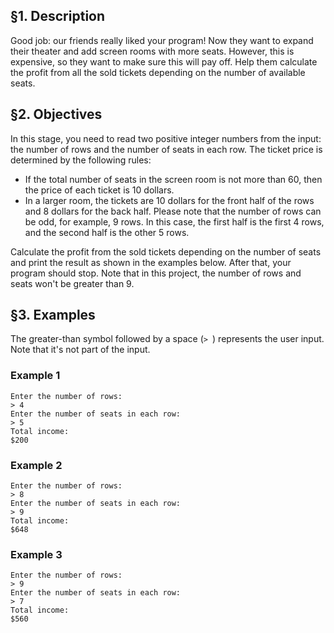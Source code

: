 ## §1. Description
Good job: our friends really liked your program! Now they want to expand their theater and add screen rooms with more seats. However, this is expensive, so they want to make sure this will pay off. Help them calculate the profit from all the sold tickets depending on the number of available seats.

## §2. Objectives
In this stage, you need to read two positive integer numbers from the input: the number of rows and the number of seats in each row. The ticket price is determined by the following rules:

- If the total number of seats in the screen room is not more than 60, then the price of each ticket is 10 dollars.
- In a larger room, the tickets are 10 dollars for the front half of the rows and 8 dollars for the back half. Please note that the number of rows can be odd, for example, 9 rows. In this case, the first half is the first 4 rows, and the second half is the other 5 rows.

Calculate the profit from the sold tickets depending on the number of seats and print the result as shown in the examples below. After that, your program should stop. Note that in this project, the number of rows and seats won't be greater than 9.

## §3. Examples
The greater-than symbol followed by a space (`> `) represents the user input. Note that it's not part of the input.

### Example 1
```
Enter the number of rows:
> 4
Enter the number of seats in each row:
> 5
Total income:
$200
```
### Example 2
```
Enter the number of rows:
> 8
Enter the number of seats in each row:
> 9
Total income:
$648
```
### Example 3
```
Enter the number of rows:
> 9
Enter the number of seats in each row:
> 7
Total income:
$560
```
